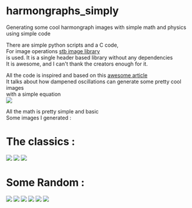 # harmongraphs_simply
Generating some cool harmongraph images with simple math and physics using simple code

There are simple python scripts and a C code,\
For image operations [stb image library](https://github.com/nothings/stb)\
is used. It is a single header based library without any dependencies\
It is awesome, and I can't thank the creators enough for it.

All the code is inspired and based on this [awesome article](https://walkingrandomly.com/?p=151)\
It talks about how dampened oscillations can generate some pretty cool images\
with a simple equation \
<img src="https://render.githubusercontent.com/render/math?math=x_{(t)} = A \cdot \sin( \omega %2B \phi ) \cdot e ^{ -d \cdot t}">

All the math is pretty simple and basic\
Some images I generated :

# The classics :

<img src="https://github.com/TACHY0NN1X/harmongraphs_simply/images/001.png">
<img src="https://github.com/TACHY0NN1X/harmongraphs_simply/images/002.png">
<img src="https://github.com/TACHY0NN1X/harmongraphs_simply/images/003.png">

# Some Random :

<img src="https://github.com/TACHY0NN1X/harmongraphs_simply/images/016.png">
<img src="https://github.com/TACHY0NN1X/harmongraphs_simply/images/017.png">
<img src="https://github.com/TACHY0NN1X/harmongraphs_simply/images/018.png">
<img src="https://github.com/TACHY0NN1X/harmongraphs_simply/images/019.png">
<img src="https://github.com/TACHY0NN1X/harmongraphs_simply/images/032.png">
<img src="https://github.com/TACHY0NN1X/harmongraphs_simply/images/033.png">






